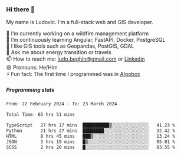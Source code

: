 ### Hi there 👋

My name is Ludovic. I'm a full-stack web and GIS developer.

 🔭 I’m currently working on a wildfire management platform<br/>
 🌱 I’m continuously learning Angular, FastAPI, Docker, PostgreSQL<br/>
 👯 I like GIS tools such as Geopandas, PostGIS, GDAL<br/>
 💬 Ask me about energy transition or travels<br/>
 📫 How to reach me: ludo.beghin@gmail.com or [Linkedin](https://www.linkedin.com/in/ludovic-beghin/)<br/>
 😄 Pronouns: He/Him<br/>
 ⚡ Fun fact: The first time I programmed was in [Algobox](https://fr.wikipedia.org/wiki/Algobox)<br/>

##### Programming stats
<!--START_SECTION:waka-->

```txt
From: 22 February 2024 - To: 23 March 2024

Total Time: 65 hrs 51 mins

TypeScript   27 hrs 17 mins  ██████████▒░░░░░░░░░░░░░░   41.23 %
Python       21 hrs 27 mins  ████████░░░░░░░░░░░░░░░░░   32.42 %
HTML         8 hrs 45 mins   ███▒░░░░░░░░░░░░░░░░░░░░░   13.24 %
JSON         3 hrs 19 mins   █▒░░░░░░░░░░░░░░░░░░░░░░░   05.01 %
SCSS         2 hrs 20 mins   █░░░░░░░░░░░░░░░░░░░░░░░░   03.55 %
```

<!--END_SECTION:waka-->
